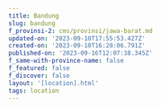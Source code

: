 ```yaml
---
title: Bandung
slug: bandung
f_provinsi-2: cms/provinsi/jawa-barat.md
updated-on: '2023-09-10T17:55:53.427Z'
created-on: '2023-09-10T16:28:06.791Z'
published-on: '2023-09-16T12:07:38.345Z'
f_same-with-province-name: false
f_featured: false
f_discover: false
layout: '[location].html'
tags: location
---
```



